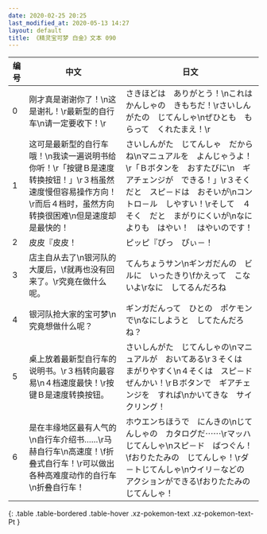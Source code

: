 ```yaml
---
date: 2020-02-25 20:25
last_modified_at: 2020-05-13 14:27
layout: default
title: 《精灵宝可梦 白金》文本 090
---
```

| 编号 | 中文 | 日文 |
| ---- | ---- | ---- |
| 0 | 刚才真是谢谢你了！\n这是谢礼！\r最新型的自行车\n请一定要收下！\r | さきほどは　ありがとう！\nこれは　かんしゃの　きもちだ！\rさいしんがたの　じてんしゃ\nぜひとも　もらって　くれたまえ！\r |
| 1 | 这可是最新型的自行车哦！\n我读一遍说明书给你听！\r「按键Ｂ是速度转换按钮！」\r３档虽然速度慢但容易操作方向！\r而后４档时，虽然方向转换很困难\n但是速度却是最快的！ | さいしんがた　じてんしゃ　だからね\nマニュアルを　よんじゃうよ！\r「Ｂボタンを　おすたびに\n　ギアチェンジが　できる！」\r３そく　だと　スピ－ドは　おそいが\nコントロ－ル　しやすい！\rそして　４そく　だと　まがりにくいが\nなによりも　はやい！　はやいのです！ |
| 2 | 皮皮『皮皮！ | ピッピ『ぴっ　ぴぃ－！ |
| 3 | 店主自从去了\n银河队的大厦后，\f就再也没有回来了。\r究竟在做什么呢。 | てんちょうサン\nギンガだんの　ビルに　いったきり\fかえって　こないよ\rなに　してるんだろね |
| 4 | 银河队抢大家的宝可梦\n究竟想做什么呢？ | ギンガだんって　ひとの　ポケモンで\nなにしようと　してたんだろね？ |
| 5 | 桌上放着最新型自行车的说明书。\r３档转向最容易\n４档速度最快！\r按键Ｂ是速度转换按钮。 | さいしんがた　じてんしゃの\nマニュアルが　おいてある\r３そくは　まがりやすく\n４そくは　スピ－ド　ぜんかい！\rＢボタンで　ギアチェンジを　すれば\nかいてきな　サイクリング！ |
| 6 | 是在丰缘地区最有人气的\n自行车介绍书……\r马赫自行车\n高速度！\f折叠式自行车！\r可以做出各种高难度动作的自行车\n折叠自行车！ | ホウエンちほうで　にんきの\nじてんしゃの　カタログだ⋯⋯\rマッハじてんしゃ\nスピ－ド　ばつぐん！\fおりたたみの　じてんしゃ！\rダ－トじてんしゃ\nウイリ－などの　アクションができる\fおりたたみの　じてんしゃ！ |
{: .table .table-bordered .table-hover .xz-pokemon-text .xz-pokemon-text-Pt }